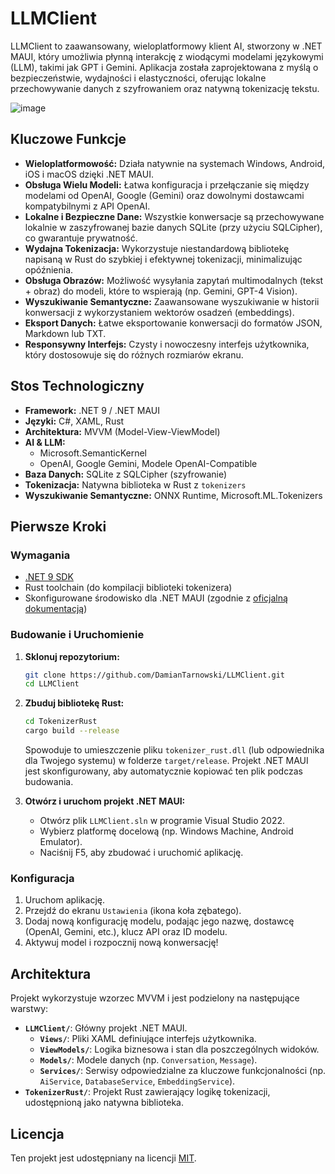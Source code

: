 # LLMClient

LLMClient to zaawansowany, wieloplatformowy klient AI, stworzony w .NET MAUI, który umożliwia płynną interakcję z wiodącymi modelami językowymi (LLM), takimi jak GPT i Gemini. Aplikacja została zaprojektowana z myślą o bezpieczeństwie, wydajności i elastyczności, oferując lokalne przechowywanie danych z szyfrowaniem oraz natywną tokenizację tekstu.

![image](https://github.com/user-attachments/assets/e5f7e521-171a-4489-9b3e-58a4f6f74217)


## Kluczowe Funkcje

- **Wieloplatformowość:** Działa natywnie na systemach Windows, Android, iOS i macOS dzięki .NET MAUI.
- **Obsługa Wielu Modeli:** Łatwa konfiguracja i przełączanie się między modelami od OpenAI, Google (Gemini) oraz dowolnymi dostawcami kompatybilnymi z API OpenAI.
- **Lokalne i Bezpieczne Dane:** Wszystkie konwersacje są przechowywane lokalnie w zaszyfrowanej bazie danych SQLite (przy użyciu SQLCipher), co gwarantuje prywatność.
- **Wydajna Tokenizacja:** Wykorzystuje niestandardową bibliotekę napisaną w Rust do szybkiej i efektywnej tokenizacji, minimalizując opóźnienia.
- **Obsługa Obrazów:** Możliwość wysyłania zapytań multimodalnych (tekst + obraz) do modeli, które to wspierają (np. Gemini, GPT-4 Vision).
- **Wyszukiwanie Semantyczne:** Zaawansowane wyszukiwanie w historii konwersacji z wykorzystaniem wektorów osadzeń (embeddings).
- **Eksport Danych:** Łatwe eksportowanie konwersacji do formatów JSON, Markdown lub TXT.
- **Responsywny Interfejs:** Czysty i nowoczesny interfejs użytkownika, który dostosowuje się do różnych rozmiarów ekranu.

## Stos Technologiczny

- **Framework:** .NET 9 / .NET MAUI
- **Języki:** C#, XAML, Rust
- **Architektura:** MVVM (Model-View-ViewModel)
- **AI & LLM:**
  - Microsoft.SemanticKernel
  - OpenAI, Google Gemini, Modele OpenAI-Compatible
- **Baza Danych:** SQLite z SQLCipher (szyfrowanie)
- **Tokenizacja:** Natywna biblioteka w Rust z `tokenizers`
- **Wyszukiwanie Semantyczne:** ONNX Runtime, Microsoft.ML.Tokenizers

## Pierwsze Kroki

### Wymagania

- [.NET 9 SDK](https://dotnet.microsoft.com/download/dotnet/9.0)
- Rust toolchain (do kompilacji biblioteki tokenizera)
- Skonfigurowane środowisko dla .NET MAUI (zgodnie z [oficjalną dokumentacją](https://learn.microsoft.com/pl-pl/dotnet/maui/get-started/installation?view=net-maui-9.0&tabs=visual-studio))

### Budowanie i Uruchomienie

1. **Sklonuj repozytorium:**
   ```bash
   git clone https://github.com/DamianTarnowski/LLMClient.git
   cd LLMClient
   ```

2. **Zbuduj bibliotekę Rust:**
   ```bash
   cd TokenizerRust
   cargo build --release
   ```
   Spowoduje to umieszczenie pliku `tokenizer_rust.dll` (lub odpowiednika dla Twojego systemu) w folderze `target/release`. Projekt .NET MAUI jest skonfigurowany, aby automatycznie kopiować ten plik podczas budowania.

3. **Otwórz i uruchom projekt .NET MAUI:**
   - Otwórz plik `LLMClient.sln` w programie Visual Studio 2022.
   - Wybierz platformę docelową (np. Windows Machine, Android Emulator).
   - Naciśnij F5, aby zbudować i uruchomić aplikację.

### Konfiguracja

1. Uruchom aplikację.
2. Przejdź do ekranu `Ustawienia` (ikona koła zębatego).
3. Dodaj nową konfigurację modelu, podając jego nazwę, dostawcę (OpenAI, Gemini, etc.), klucz API oraz ID modelu.
4. Aktywuj model i rozpocznij nową konwersację!

## Architektura

Projekt wykorzystuje wzorzec MVVM i jest podzielony na następujące warstwy:

- **`LLMClient/`**: Główny projekt .NET MAUI.
  - **`Views/`**: Pliki XAML definiujące interfejs użytkownika.
  - **`ViewModels/`**: Logika biznesowa i stan dla poszczególnych widoków.
  - **`Models/`**: Modele danych (np. `Conversation`, `Message`).
  - **`Services/`**: Serwisy odpowiedzialne za kluczowe funkcjonalności (np. `AiService`, `DatabaseService`, `EmbeddingService`).
- **`TokenizerRust/`**: Projekt Rust zawierający logikę tokenizacji, udostępnioną jako natywna biblioteka.

## Licencja

Ten projekt jest udostępniany na licencji [MIT](LICENSE).
